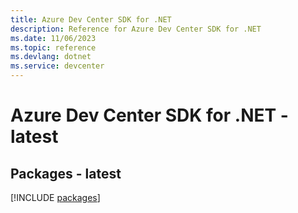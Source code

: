```yaml
---
title: Azure Dev Center SDK for .NET
description: Reference for Azure Dev Center SDK for .NET
ms.date: 11/06/2023
ms.topic: reference
ms.devlang: dotnet
ms.service: devcenter
---
```

# Azure Dev Center SDK for .NET - latest
## Packages - latest
[!INCLUDE [packages](dev-center-index.md)]